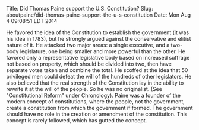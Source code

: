 Title: Did Thomas Paine support the U.S. Constitution?
Slug: aboutpaine/did-thomas-paine-support-the-u-s-constitution
Date: Mon Aug  4 09:08:51 EDT 2014

   He favored the idea of the Constitution to establish the government (it
   was his idea in 1783), but he strongly argued against the conservative and
   elitist nature of it.  He attacked two major areas: a single executive,
   and a two-body legislature, one being smaller and more powerful than the
   other. He favored only a representative legislative body based on
   increased suffrage not based on property, which should be divided into two, then have separate
   votes taken and combine the total. He scoffed at the idea that 50
   privileged men could defeat the will of the hundreds of other legislators.
   He also believed that the real strength of the Constitution lay in the
   ability to rewrite it at the will of the people. So he was no originalist.
   (See "Constitutional Reform" under Chronology). Paine was a founder of the modern concept of constitutions, where the people, not the government, create a constitution from which the government if formed. The government should have no role in the creation or amendment of the constitution. This concept is rarely followed, which has gutted the concept.
